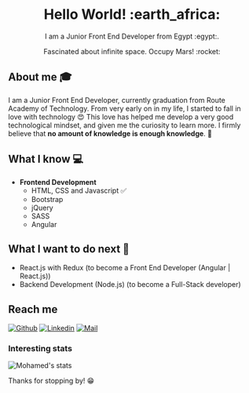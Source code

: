 <h1 align= "center"><b>Hello World! :earth_africa:</b></h1>


<p align="center">
I am a Junior Front End Developer from Egypt :egypt:.
</p>
<p align="center">
Fascinated about infinite space. Occupy Mars! :rocket:
</p>

## About me :mortar_board:
I am a Junior Front End Developer, currently graduation from Route Academy of Technology. From very early on in my life, I started to fall in love with technology 😍 This love has helped me develop a very good technological mindset, and given me the curiosity to learn more. I firmly believe that **no amount of knowledge is enough knowledge**. 🧠

## What I know :computer:
- **Frontend Development**
	- HTML, CSS and Javascript :white_check_mark:
	- Bootstrap
  - jQuery
  - SASS
  - Angular

## What I want to do next :thinking:
- React.js with Redux (to become a Front End Developer (Angular | React.js))
- Backend Development (Node.js) (to become a Full-Stack developer)

## Reach me 
[![Github](https://img.shields.io/github/followers/MohamedMamdouh1999?label=Follow&style=social)](https://github.com/MohamedMamdouh1999)
[![Linkedin](https://img.shields.io/badge/-Mohamed%20Mamdouh-blue?style=flat-square&logo=linkedin&logoColor=white&link=https://www.linkedin.com/in/mohamed-mamdouh-bb1bb324b/)](https://www.linkedin.com/in/mohamed-mamdouh-bb1bb324b/)
[![Mail](https://img.shields.io/badge/-mohamed0155532@gmail.com-gray?style=flat-square&logo=gmail&logoColor=red&link=https://www.linkedin.com/in/mohamed-mamdouh-bb1bb324b/)](mailto:mohamed0155532@gmail.com)


### Interesting stats

![Mohamed's stats](https://github-readme-stats.vercel.app/api?username=MohamedMamdouh1999&show_icons=true)

Thanks for stopping by! 😁
